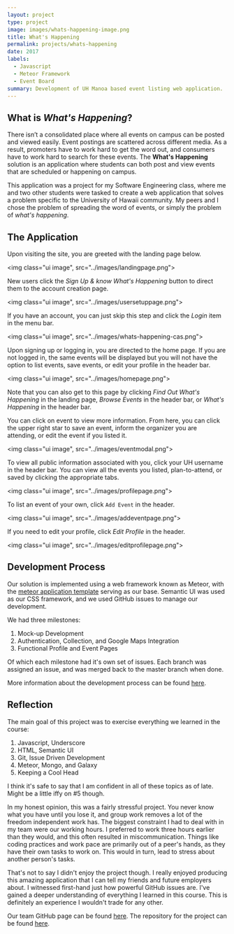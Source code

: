 ```yaml
---
layout: project
type: project
image: images/whats-happening-image.png
title: What's Happening
permalink: projects/whats-happening
date: 2017
labels:
  - Javascript
  - Meteor Framework
  - Event Board
summary: Development of UH Manoa based event listing web application.
---
```


## What is _What's Happening_?

There isn’t a consolidated place where all events on campus can be posted and viewed easily. Event postings are scattered across different media. As a result, promoters have to work hard to get the word out, and consumers have to work hard to search for these events. The **What's Happening** solution is an application where students can both post and view events that are scheduled or happening on campus. 

This application was a project for my Software Engineering class, where me and two other students were tasked to create a web application that solves a problem specific to the University of Hawaii community. My peers and I chose the problem of spreading the word of events, or simply the problem of *what's happening*. 

## The Application

Upon visiting the site, you are greeted with the landing page below.

<img class="ui image", src="../images/landingpage.png">

New users click the *Sign Up & know What's Happening* button to direct them to the account creation page. 

<img class="ui image", src="../images/usersetuppage.png">

If you have an account, you can just skip this step and click the *Login* item in the menu bar.

<img class="ui image", src="../images/whats-happening-cas.png">

Upon signing up or logging in, you are directed to the home page. If you are not logged in, the same events will be displayed but you will not have the option to list events, save events, or edit your profile in the header bar.

<img class="ui image", src="../images/homepage.png">

Note that you can also get to this page by clicking *Find Out What's Happening* in the landing page, *Browse Events* in the header bar, or *What's Happening* in the header bar.

You can click on event to view more information. From here, you can click the upper right star to save an event, inform the organizer you are attending, or edit the event if you listed it.

<img class="ui image", src="../images/eventmodal.png">

To view all public information associated with you, click your UH username in the header bar. You can view all the events you listed, plan-to-attend, or saved by clicking the appropriate tabs.

<img class="ui image", src="../images/profilepage.png">

To list an event of your own, click `Add Event` in the header.

<img class="ui image", src="../images/addeventpage.png">

If you need to edit your profile, click *Edit Profile* in the header.

<img class="ui image", src="../images/editprofilepage.png">

## Development Process 

Our solution is implemented using a web framework known as Meteor, with the [meteor application template](https://ics-software-engineering.github.io/meteor-application-template) serving as our base. Semantic UI was used as our CSS framework, and we used GitHub issues to manage our development.

We had three milestones:

1. Mock-up Development
2. Authentication, Collection, and Google Maps Integration
3. Functional Profile and Event Pages

Of which each milestone had it's own set of issues. Each branch was assigned an issue, and was merged back to the master branch when done. 

More information about the development process can be found [here](https://whats-happening-uhm.github.io/).

## Reflection

The main goal of this project was to exercise everything we learned in the course:

1. Javascript, Underscore
2. HTML, Semantic UI
3. Git, Issue Driven Development 
4. Meteor, Mongo, and Galaxy
5. Keeping a Cool Head 

I think it's safe to say that I am confident in all of these topics as of late. Might be a little iffy on #5 though.

In my honest opinion, this was a fairly stressful project. You never know what you have until you lose it, and group work removes a lot of the freedom independent work has. The biggest constraint I had to deal with in my team were our working hours. I preferred to work three hours earlier than they would, and this often resulted in miscommunication. Things like coding practices and work pace are primarily out of a peer's hands, as they have their own tasks to work on. This would in turn, lead to stress about another person's tasks.

That's not to say I didn't enjoy the project though. I really enjoyed producing this amazing application that I can tell my friends and future employers about. I witnessed first-hand just how powerful GitHub issues are. I've gained a deeper understanding of everything I learned in this course. This is definitely an experience I wouldn't trade for any other.  

Our team GitHub page can be found [here](https://whats-happening-uhm.github.io/). The repository for the project can be found [here](https://github.com/whats-happening-uhm/whats-happening-uhm).